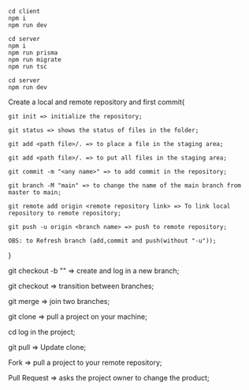 ```
cd client
npm i
npm run dev

cd server
npm i
npm run prisma
npm run migrate
npm run tsc

cd server
npm run dev
```

Create a local and remote repository and first commit{

	git init => initialize the repository;

	git status => shows the status of files in the folder;

	git add <path file>/. => to place a file in the staging area;

	git add <path file>/. => to put all files in the staging area;

	git commit -m "<any name>" => to add commit in the repository;

	git branch -M "main" => to change the name of the main branch from master to main;

	git remote add origin <remote repository link> => To link local repository to remote repository;

	git push -u origin <branch name> => push to remote repository;

	OBS: to Refresh branch (add,commit and push(without "-u"));

}


git checkout -b "<new branch>" => create and log in a new branch;

git checkout <branch existentente> => transition between branches;

git merge <branch merge> => join two branches;

git clone <link to clone> => pull a project on your machine;

cd <name folder> log in the project;

git pull => Update clone;

Fork => pull a project to your remote repository;

Pull Request => asks the project owner to change the product;